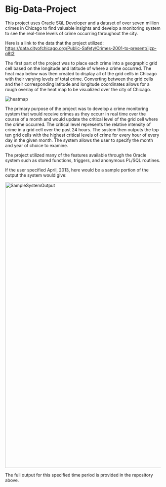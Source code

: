 # Big-Data-Project
This project uses Oracle SQL Developer and a dataset of over seven million crimes in Chicago to find valuable insights and 
develop a monitoring system to see the real-time levels of crime occurring throughout the city.

Here is a link to the data that the project utilized: https://data.cityofchicago.org/Public-Safety/Crimes-2001-to-present/ijzp-q8t2

The first part of the project was to place each crime into a geographic grid cell based on the longitude and latitude of where
a crime occurred. The heat map below was then created to display all of the grid cells in Chicago with their varying levels of
total crime. Converting between the grid cells and their corresponding latitude and longitude coordinates allows for a rough overlay of the heat map to be visualized over the city of Chicago.

![heatmap](https://user-images.githubusercontent.com/61246608/82706849-697f1e80-9c40-11ea-9648-f7e7300cf1f6.png)

The primary purpose of the project was to develop a crime monitoring system that would receive crimes as they occurr in real
time over the course of a month and would update the critical level of the grid cell where the crime occurred. The critical
level represents the relative intensity of crime in a grid cell over the past 24 hours. The system then outputs the top ten 
grid cells with the highest critical levels of crime for every hour of every day in the given month. The system allows the 
user to specify the month and year of choice to examine.

The project utilized many of the features available through the Oracle system such as stored functions, triggers, and 
anonymous PL/SQL routines.

If the user specified April, 2013, here would be a sample portion of the output the system would give:

<img width="923" alt="SampleSystemOutput" src="https://user-images.githubusercontent.com/61246608/82706919-8fa4be80-9c40-11ea-8f62-947828659048.png">

The full output for this specified time period is provided in the repository above.
